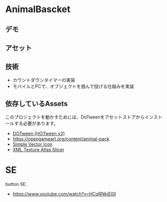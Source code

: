 # AnimalBascket


## デモ

## アセット

## 技術
- カウントダウンタイマーの実装
- モバイルとPCで、オブジェクトを掴んで投げる仕組みを実装

## 依存しているAssets
このプロジェクトを動かすためには、DoTweenをアセットストアからインストールする必要があります。
- [DOTween (HOTween v2)](https://assetstore.unity.com/packages/tools/animation/dotween-hotween-v2-27676)
- https://opengameart.org/content/animal-pack
- [Simple Vector Icon](https://assetstore.unity.com/packages/2d/gui/icons/simple-vector-icons-101218)
- [XML Texture Atlas Slicer](https://assetstore.unity.com/packages/tools/utilities/xml-texture-atlas-slicer-36103)

# SE
button SE.
- https://www.youtube.com/watch?v=HCqRNkiE0lI